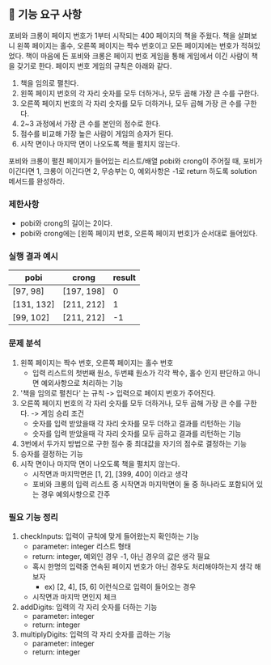 ## 🚀 기능 요구 사항

포비와 크롱이 페이지 번호가 1부터 시작되는 400 페이지의 책을 주웠다. 책을 살펴보니 왼쪽 페이지는 홀수, 오른쪽 페이지는 짝수 번호이고 모든 페이지에는 번호가 적혀있었다. 책이 마음에 든 포비와 크롱은 페이지 번호 게임을 통해 게임에서 이긴 사람이 책을 갖기로 한다. 페이지 번호 게임의 규칙은 아래와 같다.

1. 책을 임의로 펼친다.
2. 왼쪽 페이지 번호의 각 자리 숫자를 모두 더하거나, 모두 곱해 가장 큰 수를 구한다.
3. 오른쪽 페이지 번호의 각 자리 숫자를 모두 더하거나, 모두 곱해 가장 큰 수를 구한다.
4. 2~3 과정에서 가장 큰 수를 본인의 점수로 한다.
5. 점수를 비교해 가장 높은 사람이 게임의 승자가 된다.
6. 시작 면이나 마지막 면이 나오도록 책을 펼치지 않는다.

포비와 크롱이 펼친 페이지가 들어있는 리스트/배열 pobi와 crong이 주어질 때, 포비가 이긴다면 1, 크롱이 이긴다면 2, 무승부는 0, 예외사항은 -1로 return 하도록 solution 메서드를 완성하라.

### 제한사항

- pobi와 crong의 길이는 2이다.
- pobi와 crong에는 [왼쪽 페이지 번호, 오른쪽 페이지 번호]가 순서대로 들어있다.

### 실행 결과 예시

| pobi | crong | result |
| --- | --- | --- |
| [97, 98] | [197, 198] | 0 |
| [131, 132] | [211, 212] | 1 |
| [99, 102] | [211, 212] | -1 |

### 문제 분석
1. 왼쪽 페이지는 짝수 번호, 오른쪽 페이지는 홀수 번호
   - 입력 리스트의 첫번째 원소, 두번쨰 원소가 각각 짝수, 홀수 인지 판단하고 아니면 예외사항으로 처리하는 기능
2. '책을 임의로 펼친다' 는 규칙 -> 입력으로 페이지 번호가 주어진다.
3. 오른쪽 페이지 번호의 각 자리 숫자를 모두 더하거나, 모두 곱해 가장 큰 수를 구한다. -> 게임 승리 조건
   - 숫자를 입력 받았을때 각 자리 숫자를 모두 더하고 결과를 리턴하는 기능
   - 숫자를 입력 받았을때 각 자리 숫자를 모두 곱하고 결과를 리턴하는 기능
4. 3번에서 두가지 방법으로 구한 점수 중 최대값을 자기의 점수로 결정하는 기능
5. 승자를 결정하는 기능
6. 시작 면이나 마지막 면이 나오도록 책을 펼치지 않는다.
   - 시작면과 마지막면은 [1, 2], [399, 400] 이라고 생각
   - 포비와 크롱의 입력 리스트 중 시작면과 마지막면이 둘 중 하나라도 포함되어 있는 경우 예외사항으로 간주

### 필요 기능 정리
1. checkInputs: 입력이 규칙에 맞게 들어왔는지 확인하는 기능
   - parameter: integer 리스트 형태
   - return: integer, 예외인 경우 -1, 아닌 경우의 값은 생각 필요
   - 혹시 한명의 입력중 연속된 페이지 번호가 아닌 경우도 처리해야하는지 생각 해보자
     - ex) [2, 4], [5, 6] 이런식으로 입력이 들어오는 경우
   - 시작면과 마지막 면인지 체크
2. addDigits: 입력의 각 자리 숫자를 더하는 기능
   - parameter: integer
   - return: integer
3. multiplyDigits: 입력의 각 자리 숫자를 곱하는 기능
   - parameter: integer
   - return: integer